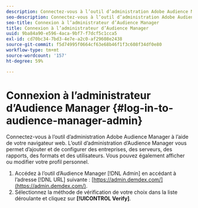 ```yaml
---
description: Connectez-vous à l’outil d’administration Adobe Audience Manager à l’aide de votre navigateur web. L’outil d’administration d’Audience Manager vous permet d’ajouter et de configurer des entreprises, des serveurs, des rapports, des formats et des utilisateurs. Vous pouvez également afficher ou modifier votre profil personnel.
seo-description: Connectez-vous à l’outil d’administration Adobe Audience Manager à l’aide de votre navigateur web. L’outil d’administration d’Audience Manager vous permet d’ajouter et de configurer des entreprises, des serveurs, des rapports, des formats et des utilisateurs. Vous pouvez également afficher ou modifier votre profil personnel.
seo-title: Connexion à l’administrateur d’Audience Manager
title: Connexion à l’administrateur d’Audience Manager
uuid: 9ba84a90-e596-4aca-9bf7-f7dcf5c1cca5
exl-id: cd70bc34-7bd3-4e7e-a2c0-af29608e2438
source-git-commit: f5d74995f0664cf63e68b46f1f3c608f34df0e80
workflow-type: tm+mt
source-wordcount: '157'
ht-degree: 59%

---
```


# Connexion à l’administrateur d’Audience Manager {#log-in-to-audience-manager-admin}

Connectez-vous à l’outil d’administration Adobe Audience Manager à l’aide de votre navigateur web. L’outil d’administration d’Audience Manager vous permet d’ajouter et de configurer des entreprises, des serveurs, des rapports, des formats et des utilisateurs. Vous pouvez également afficher ou modifier votre profil personnel.

<!-- t_login.xml -->

1. Accédez à l’outil d’Audience Manager [!DNL Admin] en accédant à l’adresse [!DNL URL] suivante : [https://admin.demdex.com/](https://admin.demdex.com/).
1. Sélectionnez la méthode de vérification de votre choix dans la liste déroulante et cliquez sur **[!UICONTROL Verify]**.
